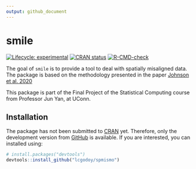 ```yaml
---
output: github_document
---
```


<!-- README.md is generated from README.Rmd. Please edit that file -->



# smile

<!-- badges: start -->
[![Lifecycle: experimental](https://img.shields.io/badge/lifecycle-experimental-orange.svg)](https://www.tidyverse.org/lifecycle/#experimental)
[![CRAN status](https://www.r-pkg.org/badges/version/spmismo)](https://CRAN.R-project.org/package=spmismo)
[![R-CMD-check](https://github.com/lcgodoy/spmismo/workflows/R-CMD-check/badge.svg)](https://github.com/lcgodoy/spmismo/actions)
<!-- badges: end -->

The goal of `smile` is to provide a tool to deal with spatially misaligned
data. The package is based on the methodology presented in the paper 
[Johnson et al. 2020](https://ij-healthgeographics.biomedcentral.com/articles/10.1186/s12942-020-00200-w)

This package is part of the Final Project of the Statistical Computing course
from Professor Jun Yan, at UConn.

## Installation

The package has not been submitted to [CRAN](https://CRAN.R-project.org)
yet. Therefore, only the development version from [GitHub](https://github.com/)
is available. If you are interested, you can installed using:
``` r
# install.packages("devtools")
devtools::install_github("lcgodoy/spmismo")
```
